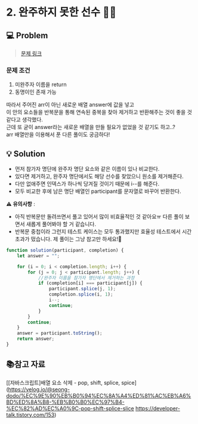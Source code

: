 # 2. 완주하지 못한 선수 🏃🏅

## 💻 Problem

> [문제 링크](https://school.programmers.co.kr/learn/courses/30/lessons/42576)

### 문제 조건

1. 미완주자 이름을 return
2. 동명이인 존재 가능

따라서 주어진 arr이 아닌 새로운 배열 answer에 값을 넣고 <br />
이 안의 요소들을 반복문을 통해 연속된 중복을 찾아 제거하고 반환해주는 것이 좋을 것 같다고 생각했다.<br/>
근데 또 굳이 answer라는 새로운 배열을 만들 필요가 없었을 것 같기도 하고..? <br/>
arr 배열만을 이용해서 푼 다른 풀이도 궁금하다!
<br/>

## 💡 Solution

- 먼저 참가자 명단에 완주자 명단 요소와 같은 이름이 있나 비교한다.
- 있다면 제거하고, 완주자 명단에서도 해당 선수를 찾았으니 원소를 제거해준다.
- 다만 없애주면 인덱스가 하나씩 당겨질 것이기 때문에 i--를 해준다.
- 모두 비교한 후에 남은 명단 배열인 participant를 문자열로 바꾸어 반환한다.

**⚠️ 유의사항** :

- 아직 반복문만 돌려쓰면서 풀고 있어서 많이 비효율적인 것 같아요ㅠ 다른 풀이 보면서 새롭게 풀어봐야 할 거 같습니다.
- 반복문 중첩이라 그런지 테스트 케이스는 모두 통과했지만 효율성 테스트에서 시간 초과가 떴습니다. 제 풀이는 그냥 참고만 하세요!🥲

```javascript
function solution(participant, completion) {
	let answer = "";

	for (i = 0; i < completion.length; i++) {
		for (j = 0; j < participant.length; j++) {
			//완주자 이름을 참가자 명단에서 제거하는 과정
			if (completion[i] === participant[j]) {
				participant.splice(j, 1);
				completion.splice(i, 1);
				i--;
				continue;
			}
		}
		continue;
	}
	answer = participant.toString();
	return answer;
}
```

## 📚참고 자료

[[자바스크립트]배열 요소 삭제 - pop, shift, splice, spice](https://velog.io/@seong-dodo/%EC%9E%90%EB%B0%94%EC%8A%A4%ED%81%AC%EB%A6%BD%ED%8A%B8-%EB%B0%B0%EC%97%B4-%EC%82%AD%EC%A0%9C-pop-shift-splice-slice
https://developer-talk.tistory.com/153)
<br />
